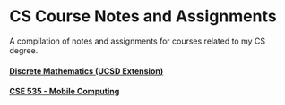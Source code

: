 # CS Course Notes and Assignments

A compilation of notes and assignments for courses related to my CS degree.

#### [Discrete Mathematics (UCSD Extension)](DiscreteMathematics/README.md)
#### [CSE 535 - Mobile Computing](CSE535-MobileComputing/README.md)

